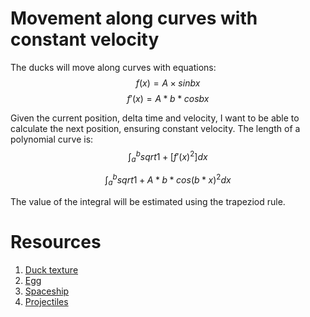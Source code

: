 # Movement along curves with constant velocity

The ducks will move along curves with equations:
$$ f(x) = A \times sin{bx} $$
$$ f'(x) = A * b * cos{bx} $$

Given the current position, delta time and velocity, I want to be able to calculate the next position, ensuring constant velocity.
The length of a polynomial curve is:
$$ \int_{a}^{b} sqrt{ 1 + [f'(x)^2]}dx $$

$$ \int_{a}^{b} sqrt{ 1 + A*b*cos(b*x)^2} dx$$

The value of the integral will be estimated using the trapeziod rule.


# Resources

1) [Duck texture](https://opengameart.org/content/character-spritesheet-duck)
2) [Egg](https://opengameart.org/content/egg-item-sprite)
3) [Spaceship](https://opengameart.org/content/spaceship-1)
4) [Projectiles](https://opengameart.org/content/pure-projectile-magic-effect)